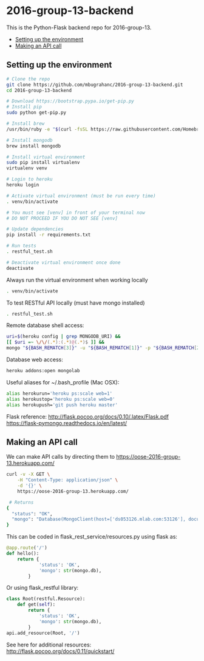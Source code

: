 # 2016-group-13-backend

This is the Python-Flask backend repo for 2016-group-13.

<!-- TOC START min:2 max:5 link:true update:true -->
  - [Setting up the environment](#setting-up-the-environment)
  - [Making an API call](#making-an-api-call)

<!-- TOC END -->

## Setting up the environment
```bash
# Clone the repo
git clone https://github.com/mbugrahanc/2016-group-13-backend.git
cd 2016-group-13-backend

# Download https://bootstrap.pypa.io/get-pip.py
# Install pip
sudo python get-pip.py

# Install brew
/usr/bin/ruby -e "$(curl -fsSL https://raw.githubusercontent.com/Homebrew/install/master/install)"

# Install mongodb
brew install mongodb

# Install virtual environment
sudo pip install virtualenv
virtualenv venv

# Login to heroku
heroku login

# Activate virtual environment (must be run every time)
. venv/bin/activate

# You must see [venv] in front of your terminal now
# DO NOT PROCEED IF YOU DO NOT SEE [venv]

# Update dependencies
pip install -r requirements.txt

# Run tests
. restful_test.sh

# Deactivate virtual environment once done
deactivate
```

Always run the virtual environment when working locally
```bash
. venv/bin/activate
```

To test RESTful API locally (must have mongo installed)
```bash
. restful_test.sh
```

Remote database shell access:
```bash
uri=$(heroku config | grep MONGODB_URI) &&
[[ $uri =~ \/\/(.*):(.*)@(.*)$ ]] &&
mongo "${BASH_REMATCH[3]}" -u "${BASH_REMATCH[1]}" -p "${BASH_REMATCH[2]}"
```

Database web access:
```bash
heroku addons:open mongolab
```

Useful aliases for ~/.bash_profile (Mac OSX):
```bash
alias herokurun='heroku ps:scale web=1'
alias herokustop='heroku ps:scale web=0'
alias herokupush='git push heroku master'
```

Flask reference:
http://flask.pocoo.org/docs/0.10/.latex/Flask.pdf
https://flask-pymongo.readthedocs.io/en/latest/

## Making an API call
We can make API calls by directing them to https://oose-2016-group-13.herokuapp.com/
```bash
curl -v -X GET \
    -H "Content-Type: application/json" \
    -d '{}' \
    https://oose-2016-group-13.herokuapp.com/

 # Returns
{
  "status": "OK",
  "mongo": "Database(MongoClient(host=['ds053126.mlab.com:53126'], document_class=dict, tz_aware=True, connect=True, replicaset=None), u'heroku_wxn3r3t7')"
}
```

This can be coded in flask_rest_service/resources.py using flask as:
```python
@app.route('/')
def hello():
    return {
            'status': 'OK',
            'mongo': str(mongo.db),
        }
```
Or using flask_restful library:
```python
class Root(restful.Resource):
    def get(self):
        return {
            'status': 'OK',
            'mongo': str(mongo.db),
        }
api.add_resource(Root, '/')
```
See here for additional resources: http://flask.pocoo.org/docs/0.11/quickstart/
